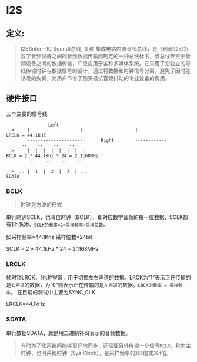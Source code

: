 # I2S

## 定义:

>I2S(Inter—IC Sound)总线, 又称 集成电路内置音频总线，是飞利浦公司为数字音频设备之间的音频数据传输而制定的一种总线标准，该总线专责于音频设备之间的数据传输，广泛应用于各种多媒体系统。它采用了沿独立的导线传输时钟与数据信号的设计，通过将数据和时钟信号分离，避免了因时差诱发的失真，为用户节省了购买抵抗音频抖动的专业设备的费用。


## 硬件接口

三个主要的信号线

```
     --- 		Left		----------------------
  >		|					|					 |					LRCLK = 44.1kHZ
		---------------------		Right		 ------------
      --    --    --    --   
  >	    |  |  |  |  |  |  |  |  									BCLK = 2 * 44.1Khz * 24 = 2.1168MHz
	     --    --    --    --

  > ... |  1  |  2  |  3  | ...										SDATA
```
### BCLK

> 时钟是方波的形式

串行时钟SCLK，也叫位时钟（BCLK），即对应数字音频的每一位数据，SCLK都有1个脉冲。`SCLK的频率=2×采样频率×采样位数`。

如采样频率=44.1Khz  采样位数=24bit

SCLK = 2 * 44.1kHz * 24 = 2.1168MHz

### LRCLK

帧时钟LRCK，(也称WS)，用于切换左右声道的数据。LRCK为“1”表示正在传输的是`右声道`的数据，为“0”则表示正在传输的是`左声道`的数据。`LRCK的频率 = 采样频率`。
在目前的测试中主要为SYNC_CLK

LRCLK=44.1kHz

### SDATA

串行数据SDATA，就是用二进制补码表示的音频数据。

>有时为了使系统间能够更好地同步，还需要另外传输一个信号`MCLK`，称为主时钟，也叫系统时钟（Sys Clock），是采样频率的`256`倍或`384`倍。
